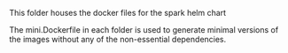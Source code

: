 This folder houses the docker files for the spark helm chart

The mini.Dockerfile in each folder is used to generate minimal versions of the images without any of the non-essential dependencies.
